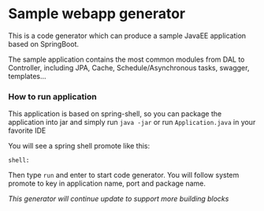 # Sample webapp generator

This is a code generator which can produce a sample JavaEE application based on SpringBoot.

The sample application contains the most common modules from DAL to Controller, including JPA, Cache, Schedule/Asynchronous tasks, swagger, templates...


### How to run application
This application is based on spring-shell, so you can package the application into jar and simply run `java -jar` or run `Application.java` in your favorite IDE

You will see a spring shell promote like this:

`shell:`

Then type `run` and enter to start code generator. You will follow system promote to key in application name, port and package name.


*This generator will continue update to support more building blocks*


